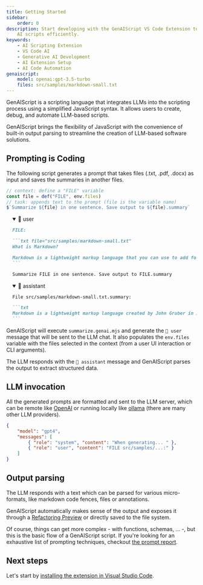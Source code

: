 ```yaml
---
title: Getting Started
sidebar:
    order: 0
description: Start developing with the GenAIScript VS Code Extension to create
    AI scripts efficiently.
keywords:
    - AI Scripting Extension
    - VS Code AI
    - Generative AI Development
    - AI Extension Setup
    - AI Code Automation
genaiscript:
    model: openai:gpt-3.5-turbo
    files: src/samples/markdown-small.txt
---
```


GenAIScript is a scripting language that integrates LLMs into the scripting process using a simplified JavaScript syntax.
It allows users to create, debug, and automate LLM-based scripts.

GenAIScript brings the flexibility of JavaScript with the convenience of built-in output parsing
to streamline the creation of LLM-based software solutions.

## Prompting is Coding

The following script generates a prompt that
takes files (.txt, .pdf, .docx) as input and
saves the summaries in another files.

```js wrap title="summarize.genai.mjs" system=false assistant=true user=true
// context: define a "FILE" variable
const file = def("FILE", env.files)
// task: appends text to the prompt (file is the variable name)
$`Summarize ${file} in one sentence. Save output to ${file}.summary`
```

<!-- genaiscript output start -->

<details style="margin-left: 1rem;"  open>
<summary>👤 user</summary>

````markdown wrap
FILE:

```txt file="src/samples/markdown-small.txt"
What is Markdown?

Markdown is a lightweight markup language that you can use to add formatting elements to plaintext text documents. Created by John Gruber in 2004, Markdown is now one of the world’s most popular markup languages.
```

Summarize FILE in one sentence. Save output to FILE.summary
````

</details>

<details style="margin-left: 1rem;"  open>
<summary>🤖 assistant</summary>

````markdown wrap
File src/samples/markdown-small.txt.summary:

```txt
Markdown is a lightweight markup language created by John Gruber in 2004, known for adding formatting elements to plaintext text documents.
```
````

</details>

<!-- genaiscript output end -->

GenAIScript will execute `summarize.genai.mjs` and generate the `👤 user` message that will be sent to the LLM chat. It also populates the `env.files` variable with the files selected in the context (from a user UI interaction or CLI arguments).

The LLM responds with the `🤖 assistant` message and GenAIScript parses the output
to extract structured data.

## LLM invocation

All the generated prompts are formatted and sent to the LLM server, which can be remote like [OpenAI](https://platform.openai.com/docs/api-reference/chat/create) or running locally like [ollama](https://ollama.com/) (there are many other LLM providers).

```json
{
    "model": "gpt4",
    "messages": [
        { "role": "system", "content": "When generating... " },
        { "role": "user", "content": "FILE src/samples/...:" }
    ]
}
```

## Output parsing

The LLM responds with a text which can be parsed for various micro-formats,
like markdown code fences, files or annotations.

GenAIScript automatically makes sense of the output and exposes it through a [Refactoring Preview](https://code.visualstudio.com/docs/editor/refactoring#_refactor-preview) or directly saved to the file system.

Of course, things can get more complex - with functions, schemas, ... -, but this is the basic flow of a GenAIScript script.
If you're looking for an exhaustive list of prompting techniques, checkout [the prompt report](https://learnprompting.org/).

## Next steps

Let's start by [installing the extension in Visual Studio Code](/genaiscript/getting-started/installation).
